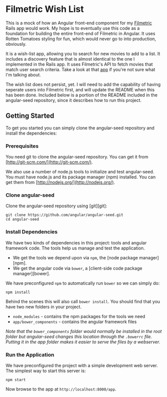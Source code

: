# Filmetric Wish List

This is a mock of how an Angular front-end component for my [Filmetric](http://github.com/alexwilkinson/filmetric) Rails app would work. My hope is to eventually use this code as a foundation for building the entire front-end of Filmetric in Angular. It uses Rotten Tomatoes styling for fun, which would never go to into production, obviously.

It is a wish-list app, allowing you to search for new movies to add to a list. It includes a discovery feature that is almost identical to the one I implemented in the Rails app. It uses Filmetric's API to fetch movies that match user search criteria. Take a look at that [app](http://filmetric.com) if you're not sure what I'm talking about.

The wish list does not persist, yet. I will need to add the capability of having seperate users into Filmetric first, and will update the README when this has been done. Included below is a portion of the README included in the angular-seed repository, since it describes how to run this project. 

## Getting Started

To get you started you can simply clone the angular-seed repository and install the dependencies:

### Prerequisites

You need git to clone the angular-seed repository. You can get it from
[http://git-scm.com/](http://git-scm.com/).

We also use a number of node.js tools to initialize and test angular-seed. You must have node.js and
its package manager (npm) installed.  You can get them from [http://nodejs.org/](http://nodejs.org/).

### Clone angular-seed

Clone the angular-seed repository using [git][git]:

```
git clone https://github.com/angular/angular-seed.git
cd angular-seed
```

### Install Dependencies

We have two kinds of dependencies in this project: tools and angular framework code.  The tools help
us manage and test the application.

* We get the tools we depend upon via `npm`, the [node package manager][npm].
* We get the angular code via `bower`, a [client-side code package manager][bower].

We have preconfigured `npm` to automatically run `bower` so we can simply do:

```
npm install
```

Behind the scenes this will also call `bower install`.  You should find that you have two new
folders in your project.

* `node_modules` - contains the npm packages for the tools we need
* `app/bower_components` - contains the angular framework files

*Note that the `bower_components` folder would normally be installed in the root folder but
angular-seed changes this location through the `.bowerrc` file.  Putting it in the app folder makes
it easier to serve the files by a webserver.*

### Run the Application

We have preconfigured the project with a simple development web server.  The simplest way to start
this server is:

```
npm start
```

Now browse to the app at `http://localhost:8000/app`.